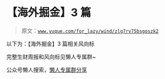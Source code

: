 # 【海外掘金】3 篇

> 原文：[`www.yuque.com/for_lazy/wind/zlg7rv75bsgoszk2`](https://www.yuque.com/for_lazy/wind/zlg7rv75bsgoszk2)

以下为：【海外掘金】3 篇相关风向标

完整生财周报和风向标见懒人专属群~

公众号懒人搜索，[懒人专属群分享](https://lazybook.fun/#/blog/group)
